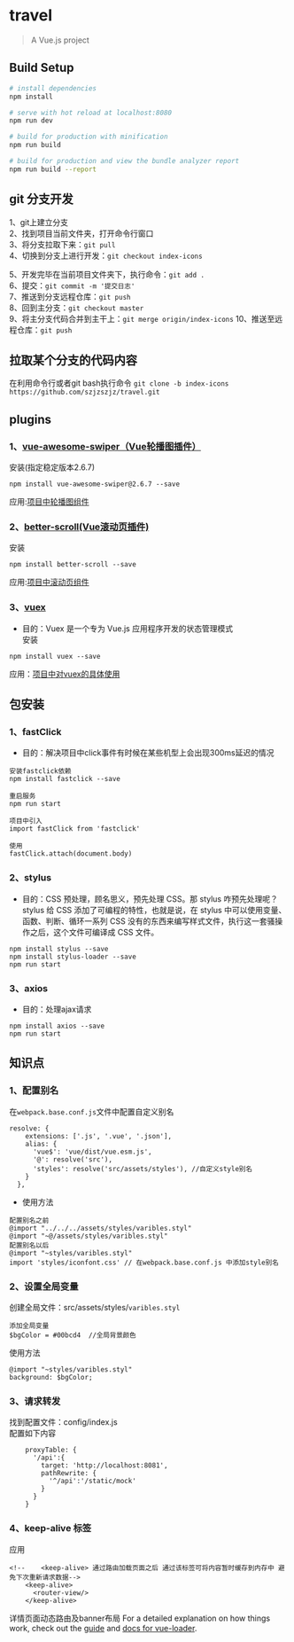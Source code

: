 # travel

> A Vue.js project

## Build Setup

``` bash
# install dependencies
npm install

# serve with hot reload at localhost:8080
npm run dev

# build for production with minification
npm run build

# build for production and view the bundle analyzer report
npm run build --report
```
## git 分支开发
1、git上建立分支  
2、找到项目当前文件夹，打开命令行窗口  
3、将分支拉取下来：`git pull`  
4、切换到分支上进行开发：`git checkout index-icons`   

5、开发完毕在当前项目文件夹下，执行命令：`git add .`  
6、提交：`git commit -m '提交日志'`  
7、推送到分支远程仓库：`git push`  
8、回到主分支：`git checkout master`  
9、将主分支代码合并到主干上：`git merge origin/index-icons`
10、推送至远程仓库：`git push`  


## 拉取某个分支的代码内容  
在利用命令行或者git bash执行命令 `git clone -b index-icons https://github.com/szjzszjz/travel.git`
  
## plugins  
### 1、[vue-awesome-swiper（Vue轮播图插件）](https://github.com/surmon-china/vue-awesome-swiper)  
安装(指定稳定版本2.6.7)  
```
npm install vue-awesome-swiper@2.6.7 --save
```  
应用:[项目中轮播图组件](https://github.com/szjzszjz/travel/blob/index-swiper/src/pages/home/components/Swiper.vue)  

### 2、[better-scroll(Vue滚动页插件)](https://github.com/ustbhuangyi/better-scroll)  
安装  
```text
npm install better-scroll --save
```  
应用:[项目中滚动页组件](https://github.com/szjzszjz/travel/blob/master/src/pages/city/components/List.vue)  

### 3、[vuex](https://vuex.vuejs.org/zh/)
* 目的：Vuex 是一个专为 Vue.js 应用程序开发的状态管理模式  
安装  
```text
npm install vuex --save
```
应用：[项目中对vuex的具体使用](https://github.com/szjzszjz/travel/tree/master/src/store)

## 包安装   
### 1、fastClick 
* 目的：解决项目中click事件有时候在某些机型上会出现300ms延迟的情况  
```
安装fastclick依赖
npm install fastclick --save  

重启服务 
npm run start  
```  
```
项目中引入  
import fastClick from 'fastclick'  

使用  
fastClick.attach(document.body)  
```  
### 2、stylus  
* 目的：CSS 预处理，顾名思义，预先处理 CSS。那 stylus 咋预先处理呢？stylus 给 CSS 添加了可编程的特性，也就是说，在 stylus 中可以使用变量、函数、判断、循环一系列 CSS 没有的东西来编写样式文件，执行这一套骚操作之后，这个文件可编译成 CSS 文件。  
```
npm install stylus --save   
npm install stylus-loader --save   
npm run start  
```  

### 3、axios  
* 目的：处理ajax请求  
```text
npm install axios --save
npm run start
```  

## 知识点  
### 1、配置别名  
在`webpack.base.conf.js`文件中配置自定义别名
```
resolve: {
    extensions: ['.js', '.vue', '.json'],
    alias: {
      'vue$': 'vue/dist/vue.esm.js',
      '@': resolve('src'),
      'styles': resolve('src/assets/styles'), //自定义style别名
    }
  },
```  
* 使用方法  
```
配置别名之前
@import "../../../assets/styles/varibles.styl"
@import "~@/assets/styles/varibles.styl"
配置别名以后
@import "~styles/varibles.styl"
import 'styles/iconfont.css' // 在webpack.base.conf.js 中添加style别名
```  
### 2、设置全局变量  
创建全局文件：src/assets/styles/`varibles.styl`  
```
添加全局变量
$bgColor = #00bcd4  //全局背景颜色
```  
使用方法  
```
@import "~styles/varibles.styl"
background: $bgColor;
```  
### 3、请求转发  
找到配置文件：config/index.js  
配置如下内容  
```vuejs
    proxyTable: {
      '/api':{
        target: 'http://localhost:8081',
        pathRewrite: {
          '^/api':'/static/mock'
        }
      }
    }
```

### 4、keep-alive 标签
应用
```vuejs
<!--    <keep-alive> 通过路由加载页面之后 通过该标签可将内容暂时缓存到内存中 避免下次重新请求数据-->
    <keep-alive>
      <router-view/>
    </keep-alive>
```
详情页面动态路由及banner布局
For a detailed explanation on how things work, check out the [guide](http://vuejs-templates.github.io/webpack/) and [docs for vue-loader](http://vuejs.github.io/vue-loader).
